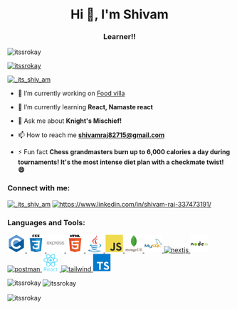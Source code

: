 <h1 align="center">Hi 👋, I'm Shivam</h1>
<h3 align="center">Learner!!</h3>

<p align="left"> <img src="https://komarev.com/ghpvc/?username=itssrokay&label=Profile%20views&color=0e75b6&style=flat" alt="itssrokay" /> </p>

<p align="left"> <a href="https://github.com/ryo-ma/github-profile-trophy"><img src="https://github-profile-trophy.vercel.app/?username=itssrokay" alt="itssrokay" /></a> </p>

<p align="left"> <a href="https://twitter.com/_its_shiv_am" target="blank"><img src="https://img.shields.io/twitter/follow/_its_shiv_am?logo=twitter&style=for-the-badge" alt="_its_shiv_am" /></a> </p>

- 🔭 I’m currently working on [Food villa](https://github.com/itssrokay/food-app)

- 🌱 I’m currently learning **React, Namaste react**

- 💬 Ask me about **Knight's Mischief!**

- 📫 How to reach me **shivamraj82715@gmail.com**

- ⚡ Fun fact **Chess grandmasters burn up to 6,000 calories a day during tournaments! It's the most intense diet plan with a checkmate twist! 😄**

<h3 align="left">Connect with me:</h3>
<p align="left">
<a href="https://twitter.com/_its_shiv_am" target="blank"><img align="center" src="https://raw.githubusercontent.com/rahuldkjain/github-profile-readme-generator/master/src/images/icons/Social/twitter.svg" alt="_its_shiv_am" height="30" width="40" /></a>
<a href="https://linkedin.com/in/https://www.linkedin.com/in/shivam-raj-337473191/" target="blank"><img align="center" src="https://raw.githubusercontent.com/rahuldkjain/github-profile-readme-generator/master/src/images/icons/Social/linked-in-alt.svg" alt="https://www.linkedin.com/in/shivam-raj-337473191/" height="30" width="40" /></a>
</p>

<h3 align="left">Languages and Tools:</h3>
<p align="left"> <a href="https://www.cprogramming.com/" target="_blank" rel="noreferrer"> <img src="https://raw.githubusercontent.com/devicons/devicon/master/icons/c/c-original.svg" alt="c" width="40" height="40"/> </a> <a href="https://www.w3schools.com/css/" target="_blank" rel="noreferrer"> <img src="https://raw.githubusercontent.com/devicons/devicon/master/icons/css3/css3-original-wordmark.svg" alt="css3" width="40" height="40"/> </a> <a href="https://expressjs.com" target="_blank" rel="noreferrer"> <img src="https://raw.githubusercontent.com/devicons/devicon/master/icons/express/express-original-wordmark.svg" alt="express" width="40" height="40"/> </a> <a href="https://www.w3.org/html/" target="_blank" rel="noreferrer"> <img src="https://raw.githubusercontent.com/devicons/devicon/master/icons/html5/html5-original-wordmark.svg" alt="html5" width="40" height="40"/> </a> <a href="https://www.java.com" target="_blank" rel="noreferrer"> <img src="https://raw.githubusercontent.com/devicons/devicon/master/icons/java/java-original.svg" alt="java" width="40" height="40"/> </a> <a href="https://developer.mozilla.org/en-US/docs/Web/JavaScript" target="_blank" rel="noreferrer"> <img src="https://raw.githubusercontent.com/devicons/devicon/master/icons/javascript/javascript-original.svg" alt="javascript" width="40" height="40"/> </a> <a href="https://www.mongodb.com/" target="_blank" rel="noreferrer"> <img src="https://raw.githubusercontent.com/devicons/devicon/master/icons/mongodb/mongodb-original-wordmark.svg" alt="mongodb" width="40" height="40"/> </a> <a href="https://www.mysql.com/" target="_blank" rel="noreferrer"> <img src="https://raw.githubusercontent.com/devicons/devicon/master/icons/mysql/mysql-original-wordmark.svg" alt="mysql" width="40" height="40"/> </a> <a href="https://nextjs.org/" target="_blank" rel="noreferrer"> <img src="https://cdn.worldvectorlogo.com/logos/nextjs-2.svg" alt="nextjs" width="40" height="40"/> </a> <a href="https://nodejs.org" target="_blank" rel="noreferrer"> <img src="https://raw.githubusercontent.com/devicons/devicon/master/icons/nodejs/nodejs-original-wordmark.svg" alt="nodejs" width="40" height="40"/> </a> <a href="https://postman.com" target="_blank" rel="noreferrer"> <img src="https://www.vectorlogo.zone/logos/getpostman/getpostman-icon.svg" alt="postman" width="40" height="40"/> </a> <a href="https://reactjs.org/" target="_blank" rel="noreferrer"> <img src="https://raw.githubusercontent.com/devicons/devicon/master/icons/react/react-original-wordmark.svg" alt="react" width="40" height="40"/> </a> <a href="https://tailwindcss.com/" target="_blank" rel="noreferrer"> <img src="https://www.vectorlogo.zone/logos/tailwindcss/tailwindcss-icon.svg" alt="tailwind" width="40" height="40"/> </a> <a href="https://www.typescriptlang.org/" target="_blank" rel="noreferrer"> <img src="https://raw.githubusercontent.com/devicons/devicon/master/icons/typescript/typescript-original.svg" alt="typescript" width="40" height="40"/> </a> </p>

<p><img align="left" src="https://github-readme-stats.vercel.app/api/top-langs?username=itssrokay&show_icons=true&locale=en&layout=compact" alt="itssrokay" /></p>

<p>&nbsp;<img align="center" src="https://github-readme-stats.vercel.app/api?username=itssrokay&show_icons=true&locale=en" alt="itssrokay" /></p>

<p><img align="center" src="https://github-readme-streak-stats.herokuapp.com/?user=itssrokay&" alt="itssrokay" /></p>
